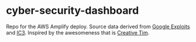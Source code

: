 # cyber-security-dashboard

Repo for the AWS Amplify deploy. Source data derived from [Google Exploits](https://www.exploit-db.com) and [IC3](https;//www.ic3.giv). Inspired by the awesomeness that is [Creative Tim](https://www.creative-tim.com/).
